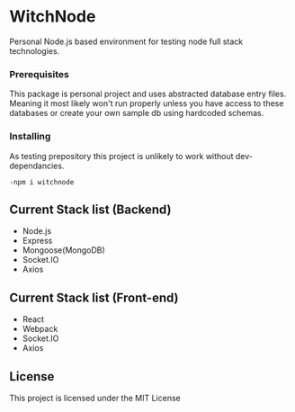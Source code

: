 # WitchNode

Personal Node.js based environment for testing node full stack technologies.

### Prerequisites

This package is personal project and uses abstracted database entry files. Meaning it most likely won't run properly unless you have access to these databases or create your own sample db using hardcoded schemas.

### Installing

As testing prepository this project is unlikely to work without dev-dependancies.

```
-npm i witchnode
```


## Current Stack list  (Backend)

* Node.js
* Express
* Mongoose(MongoDB)
* Socket.IO
* Axios

## Current Stack list  (Front-end)

* React
* Webpack
* Socket.IO
* Axios


## License

This project is licensed under the MIT License



